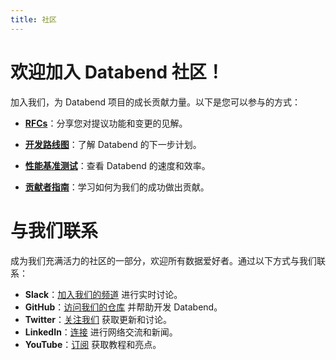 ```yaml
---
title: 社区
---
```


# 欢迎加入 Databend 社区！

加入我们，为 Databend 项目的成长贡献力量。以下是您可以参与的方式：

- **[RFCs](/guides/overview/community/rfcs)**：分享您对提议功能和变更的见解。

- **[开发路线图](01-roadmap.md)**：了解 Databend 的下一步计划。

- **[性能基准测试](https://www.databend.com/blog/clickbench-databend-top/)**：查看 Databend 的速度和效率。

- **[贡献者指南](/guides/overview/community/contributor)**：学习如何为我们的成功做出贡献。

# 与我们联系

成为我们充满活力的社区的一部分，欢迎所有数据爱好者。通过以下方式与我们联系：

- **Slack**：[加入我们的频道](https://link.databend.com/join-slack) 进行实时讨论。
- **GitHub**：[访问我们的仓库](https://github.com/datafuselabs/databend) 并帮助开发 Databend。
- **Twitter**：[关注我们](https://twitter.com/DatabendLabs) 获取更新和讨论。
- **LinkedIn**：[连接](https://www.linkedin.com/company/datafuselabs) 进行网络交流和新闻。
- **YouTube**：[订阅](https://www.youtube.com/@DatabendLabs) 获取教程和亮点。